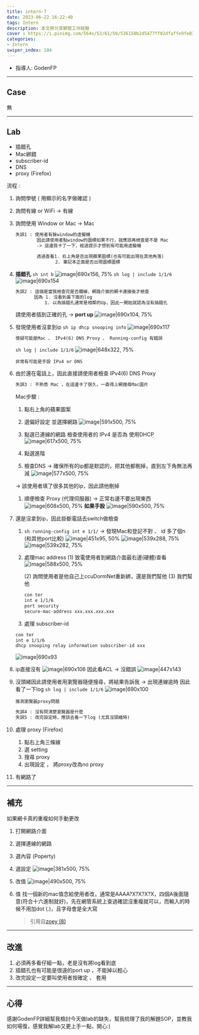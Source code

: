 ```yaml
---
title: intern-7
date: 2023-06-22 16:22:40
tags: Intern
description: 本文將分享網管工作經驗 
cover : https://i.pinimg.com/564x/53/61/50/536150b2d5477ff02dfaffe9fe03d48d.jpg
categories:
- Intern
swiper_index: 104
---
```

- 指導人: GodenFP

---

## Case
無

---

## Lab

- 插錯孔
- Mac綁錯
- subscriber-id
- DNS
- proxy (Firefox)

流程 : 

1. 詢問學號 ( 用顯示的名字做確認 )

2. 詢問有線 or WiFi -> 有線

3. 詢問使用 Window or Mac -> Mac
   ```txt
   失誤1 : 使用者有裝window的虛擬機
           因此請使用者點window的圖標如果不行，就應該再檢查是不是 Mac
           -> 這邊我卡了一下，經過提示才想到有可能用虛擬機           

           透過查看1. 右上角是否出現蘋果圖標(也有可能出現在其他角落)
                  2. 筆記本正面是否出現圖標圖標
   ```
4. **插錯孔**
    `sh int b`
![image|690x156, 75%](intern-7/s1.png)
    `sh log | include 1/1/6`
![image|690x154](intern-7/s2.png)
    ```txt
   失誤2 : 這個是當我檢查完是否爛線、網路介面的網卡連接後才檢查
           因為 1. 沒看到最下面的log
               1. 以為插錯孔通常是相鄰的Up，因此一開始就認為沒有插錯孔 
   ```
   請使用者插到正確的孔 -> **port up**
![image|690x104, 75%](intern-7/s3.png)

1.  發現使用者沒拿到ip
   `sh ip dhcp snooping info`
![image|690x117](intern-7/s4.png)
    
    ```txt
    懷疑可能是Mac 、 IPv4(6) DNS Proxy 、 Running-config 有錯誤
    ```
    `sh log | include 1/1/6`
    ![image|648x322, 75%](intern-7/s5.png)
    ```
    非常有可能是手設 IPv4 or DNS 
    ```

1. 由於還在電話上，因此直接請使用者檢查 IPv4(6) DNS Proxy
   ```txt
   失誤3 : 不熟悉 Mac ，在這邊卡了很久，一直得上網搜尋Mac圖片
   ```
   Mac步驟 : 
   1. 點右上角的蘋果圖案

   2. 選偏好設定 並選擇網路
![image|591x500, 75%](intern-7/s6.jpg)

   1. 點選已連線的網路 檢查使用者的 IPv4 是否為 使用DHCP 
![image|617x500, 75%](intern-7/s7.jpg)
   1. 點選進階
   2. 檢查DNS -> 確保所有的ip都是默認的，把其他都刪掉，直到左下角無法再減
![image|577x500, 75%](intern-7/s8.png)
   
   -> 該使用者填了很多其他的ip，因此請他刪掉
   
   1. 順便檢查 Proxy (代理伺服器) -> 正常右邊不要出現東西
![image|608x500, 75%](intern-7/s9.png)
**如果手設**
![image|590x500, 75%](intern-7/s10.png)

1. 還是沒拿到ip，因此掛斷電話去switch做檢查
   1. `sh running-config int e 1/1/` -> 發現Mac和登記不對 、 
id 多了個n (和其他port比較)
![image|451x95, 50%](intern-7/s11.jpg)
![image|539x288, 75%](intern-7/s12.png)
![image|539x282, 75%](intern-7/s13.png)
   1. 處理mac address
       (1) 致電使用者到網路介面最右邊(硬體)查看
![image|588x500, 75%](intern-7/s14.jpg)

      (2) 詢問使用者是他自己上ccuDormNet重新綁，還是我們幫他
      (3) 我們幫他
      ```txt
      con ter
      int e 1/1/6
      port security
      secure-mac-address xxx.xxx.xxx.xxx
      ```
   1. 處理 subscriber-id
    ```txt
    con ter
    int e 1/1/6
    dhcp snooping relay information subscriber-id xxx
    ```
   ![image|690x93](intern-7/s15.png)

1. ip直接沒有
![image|690x106](intern-7/s16.png)
   因此看ACL -> 沒錯誤
![image|447x143](intern-7/s17.png)

1. 沒頭緒因此請使用者用瀏覽器隨便搜尋，將結果告訴我 -> 出現連線逾時
    因此看了一下log `sh log | include 1/1/6`
![image|690x100](intern-7/s18.png)
   ```
   推測瀏覽器proxy問題
   ```
   ```txt
   失誤4 : 沒有問清楚瀏覽器是什麼
   失誤5 : 改完設定時，應該去看一下log (尤其沒頭緒時)
   ```
1.  處理 proxy (Firefox)
    1. 點右上角三條線
    2. 選 setting
    3. 搜尋 proxy
    4. 出現設定 ， 將proxy改為no proxy
2.  有網路了

---

## 補充

如果網卡真的重複如何手動更改 

1. 打開網路介面

2. 選擇連線的網路

3. 選內容 (Poperty)

4. 選設定
![image|381x500, 75%](intern-7/s19.png)

5. 改值
![image|490x500, 75%](intern-7/s20.jpeg)

1. 值
找一個新的mac值念給使用者改，通常是AAAA?X?X?X?X，四個A後面隨意(符合十六進制就好)，先在網管系統上查過確認沒重複就可以，而輸入的時候不用加dot (.)，且字母會是全大寫
   > 引用自[zoey (8)](https://discourse.dorm.ccu.edu.tw/t/topic/371?u=ken)

---
## 改進
1. 必須再多看仔細一點，老是沒有將log看到底
2. 插錯孔也有可能是很遠的port up ，不能掉以輕心
3. 改完設定一定要叫使用者按確定 、 套用
---

##  心得

感謝GodenFP詳細幫我檢討今天做lab的缺失，幫我梳理了我的解題SOP，並教我如何場復，感覺我解lab又更上手一點，開心:)